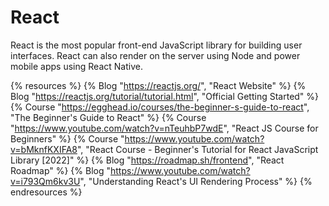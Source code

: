 # React

React is the most popular front-end JavaScript library for building user interfaces. React can also render on the server using Node and power mobile apps using React Native.

{% resources %}
  {% Blog "https://reactjs.org/", "React Website" %}
  {% Blog "https://reactjs.org/tutorial/tutorial.html", "Official Getting Started" %}
  {% Course "https://egghead.io/courses/the-beginner-s-guide-to-react", "The Beginner's Guide to React" %}
  {% Course "https://www.youtube.com/watch?v=nTeuhbP7wdE", "React JS Course for Beginners" %}
  {% Course "https://www.youtube.com/watch?v=bMknfKXIFA8", "React Course - Beginner's Tutorial for React JavaScript Library [2022]" %}
  {% Blog "https://roadmap.sh/frontend", "React Roadmap" %}
  {% Blog "https://www.youtube.com/watch?v=i793Qm6kv3U", "Understanding React's UI Rendering Process" %}
{% endresources %}
